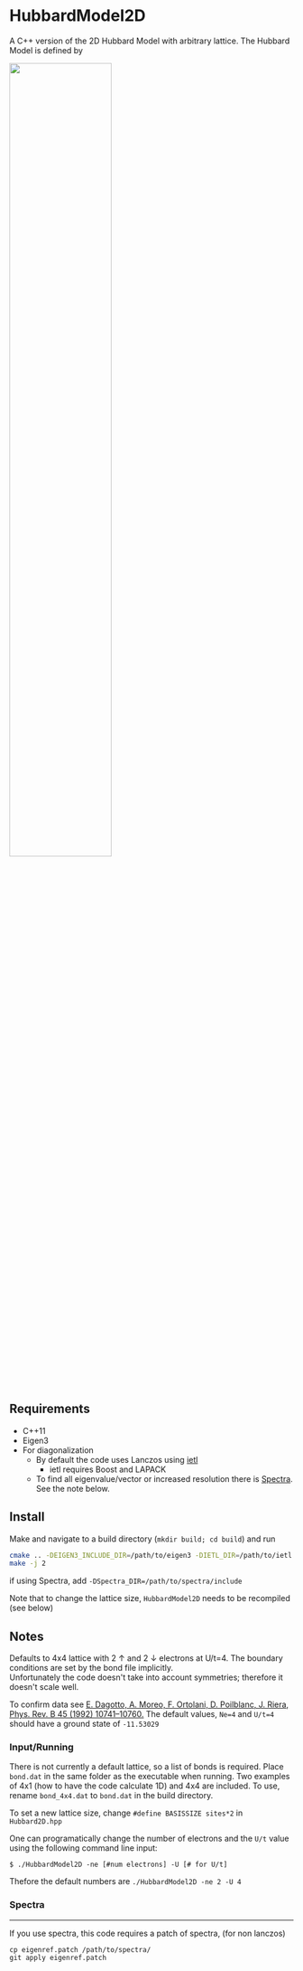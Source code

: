 # HubbardModel2D
A C++ version of the 2D Hubbard Model with arbitrary lattice. The Hubbard Model is defined by

<img src="images/hubbardmodel.png" width="60%">

## Requirements
* C++11
* Eigen3
* For diagonalization 
  * By default the code uses Lanczos using [ietl](https://github.com/garrison/ietl)
    * ietl requires Boost and LAPACK
  * To find all eigenvalue/vector or increased resolution there is [Spectra](https://github.com/yixuan/spectra). See the note below.

## Install

Make and navigate to a build directory (`mkdir build; cd build`) and run 
```bash
cmake .. -DEIGEN3_INCLUDE_DIR=/path/to/eigen3 -DIETL_DIR=/path/to/ietl
make -j 2
```
if using Spectra, add `-DSpectra_DIR=/path/to/spectra/include`

Note that to change the lattice size, `HubbardModel2D` needs to be recompiled (see below)

## Notes
Defaults to 4x4 lattice with 2 ↑ and 2 ↓ electrons at U/t=4. The boundary conditions are set by the bond file implicitly.  
Unfortunately the code doesn't take into account symmetries; therefore it doesn't scale well.

To confirm data see [E. Dagotto, A. Moreo, F. Ortolani, D. Poilblanc, J. Riera, Phys. Rev. B 45 (1992) 10741–10760.](https://link.aps.org/doi/10.1103/PhysRevB.45.10741)
The default values, `Ne=4` and `U/t=4` should have a ground state of `-11.53029`

### Input/Running
There is not currently a default lattice, so a list of bonds is required. Place `bond.dat` in the same folder as the executable when running. Two examples of 4x1 (how to have the code calculate 1D) and 4x4 are included.  To use, rename `bond_4x4.dat` to `bond.dat` in the build directory.  

To set a new lattice size, change `#define BASISSIZE sites*2` in `Hubbard2D.hpp`  

One can programatically change the number of electrons and the `U/t` value using the following command line input:
```
$ ./HubbardModel2D -ne [#num electrons] -U [# for U/t]
```
Thefore the default numbers are `./HubbardModel2D -ne 2 -U 4`

### Spectra
---
If you use spectra, this code requires a patch of spectra, (for non lanczos)
```
cp eigenref.patch /path/to/spectra/
git apply eigenref.patch
```
